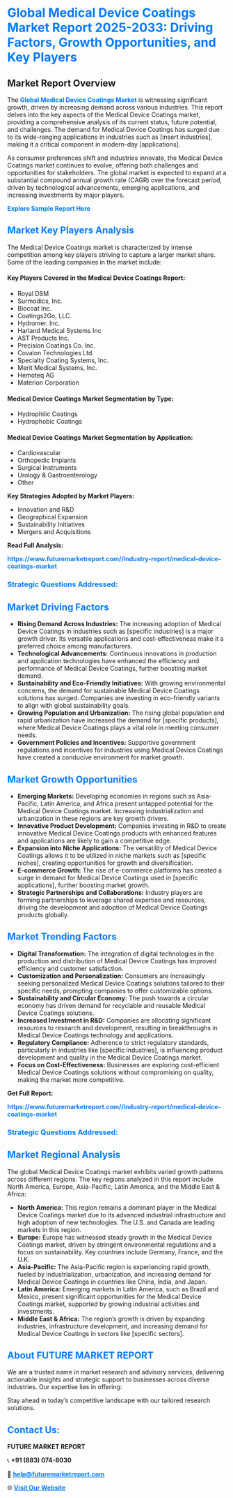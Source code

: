 <h1 style="color: #007BFF;">Global Medical Device Coatings Market Report 2025-2033: Driving Factors, Growth Opportunities, and Key Players</h1>

<section id="overview">
<h2>Market Report Overview</h2>
<p>The <a href="https://www.futuremarketreport.com//industry-report/medical-device-coatings-market" style="color: #007BFF; text-decoration: none;"><strong>Global Medical Device Coatings Market</strong></a> is witnessing significant growth, driven by increasing demand across various industries. This report delves into the key aspects of the Medical Device Coatings market, providing a comprehensive analysis of its current status, future potential, and challenges. The demand for Medical Device Coatings has surged due to its wide-ranging applications in industries such as [insert industries], making it a critical component in modern-day [applications].</p>
<p>As consumer preferences shift and industries innovate, the Medical Device Coatings market continues to evolve, offering both challenges and opportunities for stakeholders. The global market is expected to expand at a substantial compound annual growth rate (CAGR) over the forecast period, driven by technological advancements, emerging applications, and increasing investments by major players.</p>
</section>

<section id="overview">
<p><a href="https://www.futuremarketreport.com//request-sample/reportId=87147" style="color: #007BFF; text-decoration: none;"><strong>Explore Sample Report Here</strong></a></p>
</section>

<section id="key-players">
<h2 style="color: #007BFF;">Market Key Players Analysis</h2>
<p>The Medical Device Coatings market is characterized by intense competition among key players striving to capture a larger market share. Some of the leading companies in the market include:</p>
<h4>Key Players Covered in the Medical Device Coatings Report:</h4>
<ul><li>Royal DSM</li><li>Surmodics, Inc.</li><li>Biocoat Inc.</li><li>Coatings2Go, LLC.</li><li>Hydromer. Inc.</li><li>Harland Medical Systems Inc</li><li>AST Products Inc.</li><li>Precision Coatings Co. Inc.</li><li>Covalon Technologies Ltd.</li><li>Specialty Coating Systems, Inc.</li><li>Merit Medical Systems, Inc.</li><li>Hemoteq AG</li><li>Materion Corporation</li></ul>
<h4>Medical Device Coatings Market Segmentation by Type:</h4>
<ul><li>Hydrophilic Coatings</li><li>Hydrophobic Coatings</li></ul>

<h4>Medical Device Coatings Market Segmentation by Application:</h4>
<ul><li>Cardiovascular</li><li>Orthopedic Implants</li><li>Surgical Instruments</li><li>Urology &amp; Gastroenterology</li><li>Other</li></ul>
<p><strong>Key Strategies Adopted by Market Players:</strong></p>
<ul>
<li>Innovation and R&D</li>
<li>Geographical Expansion</li>
<li>Sustainability Initiatives</li>
<li>Mergers and Acquisitions</li>
</ul>
</section>

<section>
<p><strong>Read Full Analysis: </strong></p><a href="https://www.futuremarketreport.com//industry-report/medical-device-coatings-market" style="color: #007BFF; text-decoration: none;"><strong>https://www.futuremarketreport.com//industry-report/medical-device-coatings-market</strong></a>
<h3 style="color: #007BFF;">Strategic Questions Addressed:</h3>
</section>

<section id="driving-factors">
<h2 style="color: #007BFF;">Market Driving Factors</h2>
<ul>
<li><strong>Rising Demand Across Industries:</strong> The increasing adoption of Medical Device Coatings in industries such as [specific industries] is a major growth driver. Its versatile applications and cost-effectiveness make it a preferred choice among manufacturers.</li>
<li><strong>Technological Advancements:</strong> Continuous innovations in production and application technologies have enhanced the efficiency and performance of Medical Device Coatings, further boosting market demand.</li>
<li><strong>Sustainability and Eco-Friendly Initiatives:</strong> With growing environmental concerns, the demand for sustainable Medical Device Coatings solutions has surged. Companies are investing in eco-friendly variants to align with global sustainability goals.</li>
<li><strong>Growing Population and Urbanization:</strong> The rising global population and rapid urbanization have increased the demand for [specific products], where Medical Device Coatings plays a vital role in meeting consumer needs.</li>
<li><strong>Government Policies and Incentives:</strong> Supportive government regulations and incentives for industries using Medical Device Coatings have created a conducive environment for market growth.</li>
</ul>
</section>

<section id="growth-opportunities">
<h2 style="color: #007BFF;">Market Growth Opportunities</h2>
<ul>
<li><strong>Emerging Markets:</strong> Developing economies in regions such as Asia-Pacific, Latin America, and Africa present untapped potential for the Medical Device Coatings market. Increasing industrialization and urbanization in these regions are key growth drivers.</li>
<li><strong>Innovative Product Development:</strong> Companies investing in R&D to create innovative Medical Device Coatings products with enhanced features and applications are likely to gain a competitive edge.</li>
<li><strong>Expansion into Niche Applications:</strong> The versatility of Medical Device Coatings allows it to be utilized in niche markets such as [specific niches], creating opportunities for growth and diversification.</li>
<li><strong>E-commerce Growth:</strong> The rise of e-commerce platforms has created a surge in demand for Medical Device Coatings used in [specific applications], further boosting market growth.</li>
<li><strong>Strategic Partnerships and Collaborations:</strong> Industry players are forming partnerships to leverage shared expertise and resources, driving the development and adoption of Medical Device Coatings products globally.</li>
</ul>
</section>

<section id="trending-factors">
<h2 style="color: #007BFF;">Market Trending Factors</h2>
<ul>
<li><strong>Digital Transformation:</strong> The integration of digital technologies in the production and distribution of Medical Device Coatings has improved efficiency and customer satisfaction.</li>
<li><strong>Customization and Personalization:</strong> Consumers are increasingly seeking personalized Medical Device Coatings solutions tailored to their specific needs, prompting companies to offer customizable options.</li>
<li><strong>Sustainability and Circular Economy:</strong> The push towards a circular economy has driven demand for recyclable and reusable Medical Device Coatings solutions.</li>
<li><strong>Increased Investment in R&D:</strong> Companies are allocating significant resources to research and development, resulting in breakthroughs in Medical Device Coatings technology and applications.</li>
<li><strong>Regulatory Compliance:</strong> Adherence to strict regulatory standards, particularly in industries like [specific industries], is influencing product development and quality in the Medical Device Coatings market.</li>
<li><strong>Focus on Cost-Effectiveness:</strong> Businesses are exploring cost-efficient Medical Device Coatings solutions without compromising on quality, making the market more competitive.</li>
</ul>
</section>

<section>
<p><strong>Get Full Report: </strong></p><a href="https://www.futuremarketreport.com//industry-report/medical-device-coatings-market" style="color: #007BFF; text-decoration: none;"><strong>https://www.futuremarketreport.com//industry-report/medical-device-coatings-market</strong></a>
<h3 style="color: #007BFF;">Strategic Questions Addressed:</h3>
</section>


<section id="regional-analysis">
<h2 style="color: #007BFF;">Market Regional Analysis</h2>
<p>The global Medical Device Coatings market exhibits varied growth patterns across different regions. The key regions analyzed in this report include North America, Europe, Asia-Pacific, Latin America, and the Middle East & Africa:</p>
<ul>
<li><strong>North America:</strong> This region remains a dominant player in the Medical Device Coatings market due to its advanced industrial infrastructure and high adoption of new technologies. The U.S. and Canada are leading markets in this region.</li>
<li><strong>Europe:</strong> Europe has witnessed steady growth in the Medical Device Coatings market, driven by stringent environmental regulations and a focus on sustainability. Key countries include Germany, France, and the U.K.</li>
<li><strong>Asia-Pacific:</strong> The Asia-Pacific region is experiencing rapid growth, fueled by industrialization, urbanization, and increasing demand for Medical Device Coatings in countries like China, India, and Japan.</li>
<li><strong>Latin America:</strong> Emerging markets in Latin America, such as Brazil and Mexico, present significant opportunities for the Medical Device Coatings market, supported by growing industrial activities and investments.</li>
<li><strong>Middle East & Africa:</strong> The region’s growth is driven by expanding industries, infrastructure development, and increasing demand for Medical Device Coatings in sectors like [specific sectors].</li>
</ul>
</section>

<footer>
<h2 style="color: #007BFF;">About FUTURE MARKET REPORT</h2>
<p>We are a trusted name in market research and advisory services, delivering actionable insights and strategic support to businesses across diverse industries. Our expertise lies in offering:</p>

<p>Stay ahead in today’s competitive landscape with our tailored research solutions.</p>

<h2 style="color: #007BFF;">Contact Us:</h2>
<p><strong>FUTURE MARKET REPORT</strong></p>
<p>📞 <strong>+91 (883) 074-8030</strong></p>
<p>📧 <strong><a href="mailto:help@futuremarketreport.com" style="color: #007BFF;">help@futuremarketreport.com</a></strong></p>
<p>🌐 <strong><a href="https://www.futuremarketreport.com/" style="color: #007BFF;">Visit Our Website</a></strong></p>
</footer>